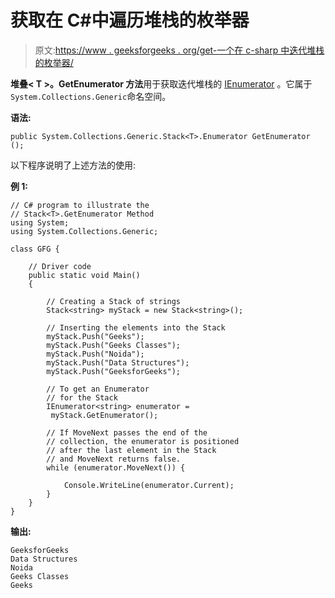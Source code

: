 # 获取在 C#中遍历堆栈的枚举器

> 原文:[https://www . geeksforgeeks . org/get-一个在 c-sharp 中迭代堆栈的枚举器/](https://www.geeksforgeeks.org/getting-an-enumerator-that-iterates-through-the-stack-in-c-sharp/)

**堆叠< T >。GetEnumerator 方法**用于获取迭代堆栈的 [IEnumerator](https://docs.microsoft.com/en-us/dotnet/api/system.collections.ienumerator?view=netframework-4.7.2) 。它属于`System.Collections.Generic`命名空间。

**语法:**

```
public System.Collections.Generic.Stack<T>.Enumerator GetEnumerator ();
```

以下程序说明了上述方法的使用:

**例 1:**

```
// C# program to illustrate the
// Stack<T>.GetEnumerator Method
using System;
using System.Collections.Generic;

class GFG {

    // Driver code
    public static void Main()
    {

        // Creating a Stack of strings
        Stack<string> myStack = new Stack<string>();

        // Inserting the elements into the Stack
        myStack.Push("Geeks");
        myStack.Push("Geeks Classes");
        myStack.Push("Noida");
        myStack.Push("Data Structures");
        myStack.Push("GeeksforGeeks");

        // To get an Enumerator
        // for the Stack
        IEnumerator<string> enumerator = 
         myStack.GetEnumerator();

        // If MoveNext passes the end of the
        // collection, the enumerator is positioned
        // after the last element in the Stack
        // and MoveNext returns false.
        while (enumerator.MoveNext()) {

            Console.WriteLine(enumerator.Current);
        }
    }
}
```

**输出:**

```
GeeksforGeeks
Data Structures
Noida
Geeks Classes
Geeks

```